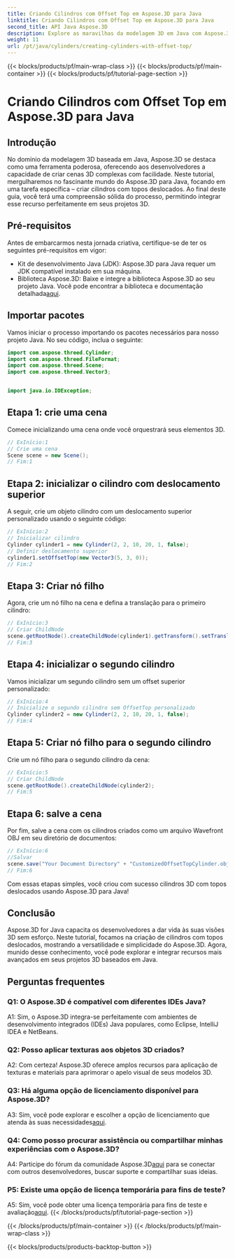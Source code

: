 ```yaml
---
title: Criando Cilindros com Offset Top em Aspose.3D para Java
linktitle: Criando Cilindros com Offset Top em Aspose.3D para Java
second_title: API Java Aspose.3D
description: Explore as maravilhas da modelagem 3D em Java com Aspose.3D. Aprenda a criar cilindros cativantes com topos deslocados sem esforço.
weight: 11
url: /pt/java/cylinders/creating-cylinders-with-offset-top/
---
```


{{< blocks/products/pf/main-wrap-class >}}
{{< blocks/products/pf/main-container >}}
{{< blocks/products/pf/tutorial-page-section >}}

# Criando Cilindros com Offset Top em Aspose.3D para Java

## Introdução

No domínio da modelagem 3D baseada em Java, Aspose.3D se destaca como uma ferramenta poderosa, oferecendo aos desenvolvedores a capacidade de criar cenas 3D complexas com facilidade. Neste tutorial, mergulharemos no fascinante mundo do Aspose.3D para Java, focando em uma tarefa específica – criar cilindros com topos deslocados. Ao final deste guia, você terá uma compreensão sólida do processo, permitindo integrar esse recurso perfeitamente em seus projetos 3D.

## Pré-requisitos

Antes de embarcarmos nesta jornada criativa, certifique-se de ter os seguintes pré-requisitos em vigor:

- Kit de desenvolvimento Java (JDK): Aspose.3D para Java requer um JDK compatível instalado em sua máquina.
-  Biblioteca Aspose.3D: Baixe e integre a biblioteca Aspose.3D ao seu projeto Java. Você pode encontrar a biblioteca e documentação detalhada[aqui](https://releases.aspose.com/3d/java/).

## Importar pacotes

Vamos iniciar o processo importando os pacotes necessários para nosso projeto Java. No seu código, inclua o seguinte:

```java
import com.aspose.threed.Cylinder;
import com.aspose.threed.FileFormat;
import com.aspose.threed.Scene;
import com.aspose.threed.Vector3;


import java.io.IOException;
```

## Etapa 1: crie uma cena

Comece inicializando uma cena onde você orquestrará seus elementos 3D.

```java
// ExInício:1
// Crie uma cena
Scene scene = new Scene();
// Fim:1
```

## Etapa 2: inicializar o cilindro com deslocamento superior

A seguir, crie um objeto cilindro com um deslocamento superior personalizado usando o seguinte código:

```java
// ExInício:2
// Inicializar cilindro
Cylinder cylinder1 = new Cylinder(2, 2, 10, 20, 1, false);
// Definir deslocamento superior
cylinder1.setOffsetTop(new Vector3(5, 3, 0));
// Fim:2
```

## Etapa 3: Criar nó filho

Agora, crie um nó filho na cena e defina a translação para o primeiro cilindro:

```java
// ExInício:3
// Criar ChildNode
scene.getRootNode().createChildNode(cylinder1).getTransform().setTranslation(10, 0, 0);
// Fim:3
```

## Etapa 4: inicializar o segundo cilindro

Vamos inicializar um segundo cilindro sem um offset superior personalizado:

```java
// ExInício:4
// Inicialize o segundo cilindro sem OffsetTop personalizado
Cylinder cylinder2 = new Cylinder(2, 2, 10, 20, 1, false);
// Fim:4
```

## Etapa 5: Criar nó filho para o segundo cilindro

Crie um nó filho para o segundo cilindro da cena:

```java
// ExInício:5
// Criar ChildNode
scene.getRootNode().createChildNode(cylinder2);
// Fim:5
```

## Etapa 6: salve a cena

Por fim, salve a cena com os cilindros criados como um arquivo Wavefront OBJ em seu diretório de documentos:

```java
// ExInício:6
//Salvar
scene.save("Your Document Directory" + "CustomizedOffsetTopCylinder.obj", FileFormat.WAVEFRONTOBJ);
// Fim:6
```

Com essas etapas simples, você criou com sucesso cilindros 3D com topos deslocados usando Aspose.3D para Java!

## Conclusão

Aspose.3D for Java capacita os desenvolvedores a dar vida às suas visões 3D sem esforço. Neste tutorial, focamos na criação de cilindros com topos deslocados, mostrando a versatilidade e simplicidade do Aspose.3D. Agora, munido desse conhecimento, você pode explorar e integrar recursos mais avançados em seus projetos 3D baseados em Java.

## Perguntas frequentes

### Q1: O Aspose.3D é compatível com diferentes IDEs Java?

A1: Sim, o Aspose.3D integra-se perfeitamente com ambientes de desenvolvimento integrados (IDEs) Java populares, como Eclipse, IntelliJ IDEA e NetBeans.

### Q2: Posso aplicar texturas aos objetos 3D criados?

A2: Com certeza! Aspose.3D oferece amplos recursos para aplicação de texturas e materiais para aprimorar o apelo visual de seus modelos 3D.

### Q3: Há alguma opção de licenciamento disponível para Aspose.3D?

A3: Sim, você pode explorar e escolher a opção de licenciamento que atenda às suas necessidades[aqui](https://purchase.aspose.com/buy).

### Q4: Como posso procurar assistência ou compartilhar minhas experiências com o Aspose.3D?

 A4: Participe do fórum da comunidade Aspose.3D[aqui](https://forum.aspose.com/c/3d/18) para se conectar com outros desenvolvedores, buscar suporte e compartilhar suas ideias.

### P5: Existe uma opção de licença temporária para fins de teste?

 A5: Sim, você pode obter uma licença temporária para fins de teste e avaliação[aqui](https://purchase.aspose.com/temporary-license/).
{{< /blocks/products/pf/tutorial-page-section >}}

{{< /blocks/products/pf/main-container >}}
{{< /blocks/products/pf/main-wrap-class >}}

{{< blocks/products/products-backtop-button >}}
